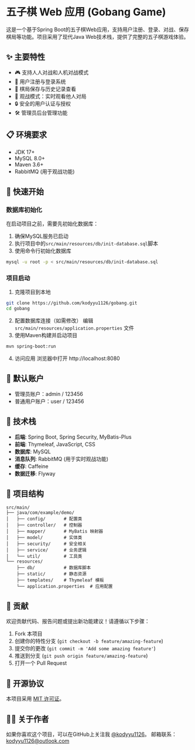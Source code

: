 # 五子棋 Web 应用 (Gobang Game)

这是一个基于Spring Boot的五子棋Web应用，支持用户注册、登录、对战、保存棋局等功能。项目采用了现代Java Web技术栈，提供了完整的五子棋游戏体验。

## ✨ 主要特性
- 🎮 支持人人对战和人机对战模式
- 👥 用户注册与登录系统
- 💾 棋局保存与历史记录查看
- 👀 观战模式：实时观看他人对局
- 🔒 安全的用户认证与授权
- 🛠️ 管理员后台管理功能

## 📋 环境要求
- JDK 17+
- MySQL 8.0+
- Maven 3.6+
- RabbitMQ (用于观战功能)


## 🚀 快速开始

### 数据库初始化
在启动项目之前，需要先初始化数据库：
1. 确保MySQL服务已启动
2. 执行项目中的`src/main/resources/db/init-database.sql`脚本
3. 使用命令行初始化数据库
```bash
mysql -u root -p < src/main/resources/db/init-database.sql
```

### 项目启动
1. 克隆项目到本地
```bash
git clone https://github.com/kodyyu1126/gobang.git
cd gobang
```
2. 配置数据库连接（如需修改）
   编辑 `src/main/resources/application.properties` 文件
3. 使用Maven构建并启动项目
```bash
mvn spring-boot:run
```
4. 访问应用
   浏览器中打开 http://localhost:8080


## 🔐 默认账户
- 管理员账户：admin / 123456
- 普通用户账户：user / 123456


## 🧩 技术栈
- **后端**: Spring Boot, Spring Security, MyBatis-Plus
- **前端**: Thymeleaf, JavaScript, CSS
- **数据库**: MySQL
- **消息队列**: RabbitMQ (用于实时观战功能)
- **缓存**: Caffeine
- **数据迁移**: Flyway

## 📂 项目结构
```
src/main/
├── java/com/example/demo/
│   ├── config/       # 配置类
│   ├── controller/   # 控制器
│   ├── mapper/       # MyBatis 映射器
│   ├── model/        # 实体类
│   ├── security/     # 安全相关
│   ├── service/      # 业务逻辑
│   └── util/         # 工具类
└── resources/
    ├── db/           # 数据库脚本
    ├── static/       # 静态资源
    ├── templates/    # Thymeleaf 模板
    └── application.properties  # 应用配置
```

## 🤝 贡献
欢迎贡献代码、报告问题或提出新功能建议！请遵循以下步骤：
1. Fork 本项目
2. 创建你的特性分支 (`git checkout -b feature/amazing-feature`)
3. 提交你的更改 (`git commit -m 'Add some amazing feature'`)
4. 推送到分支 (`git push origin feature/amazing-feature`)
5. 打开一个 Pull Request

## 📝 开源协议
本项目采用 [MIT 许可证](LICENSE)。

## 👨‍💻 关于作者
如果你喜欢这个项目，可以在GitHub上关注我 [@kodyyu1126](https://github.com/kodyyu1126)。
邮箱联系：kodyyu1126@outlook.com 